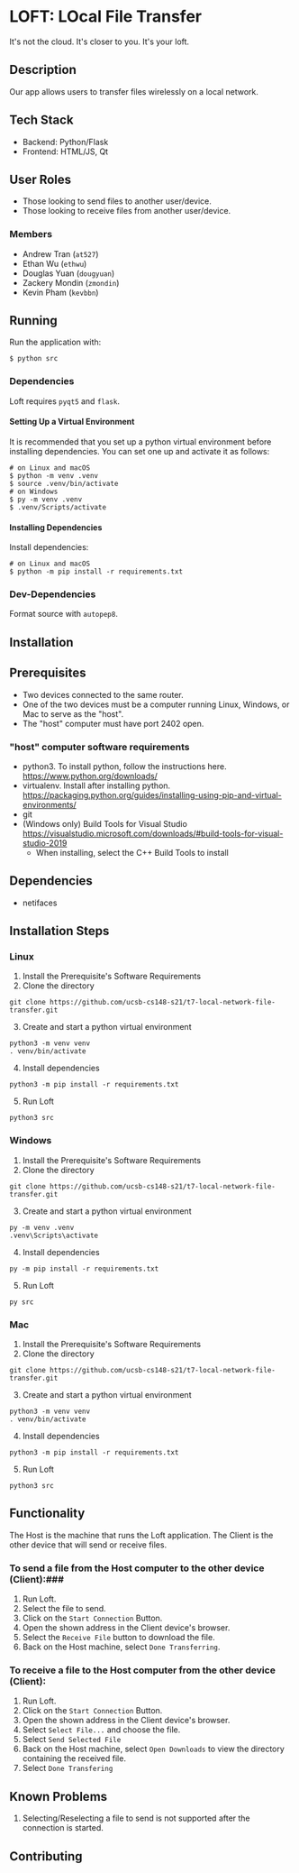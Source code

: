 # LOFT: LOcal File Transfer #
It's not the cloud. It's closer to you. It's your loft.

## Description ##
Our app allows users to transfer files wirelessly on a local network.

## Tech Stack ##
- Backend: Python/Flask
- Frontend: HTML/JS, Qt

## User Roles ##
- Those looking to send files to another user/device.
- Those looking to receive files from another user/device.

### Members ###
- Andrew Tran (`at527`)
- Ethan Wu (`ethwu`)
- Douglas Yuan (`dougyuan`)
- Zackery Mondin (`zmondin`)
- Kevin Pham (`kevbbn`)

## Running ##
Run the application with:
```
$ python src
```

### Dependencies ###
Loft requires `pyqt5` and `flask`.

#### Setting Up a Virtual Environment ####
It is recommended that you set up a python virtual environment before installing
dependencies. You can set one up and activate it as follows:
```
# on Linux and macOS
$ python -m venv .venv
$ source .venv/bin/activate
# on Windows
$ py -m venv .venv
$ .venv/Scripts/activate
```

#### Installing Dependencies ####
Install dependencies:
```
# on Linux and macOS
$ python -m pip install -r requirements.txt
```

### Dev-Dependencies ###
Format source with `autopep8`.


## Installation ##


## Prerequisites ##
- Two devices connected to the same router.
- One of the two devices must be a computer running Linux, Windows, or Mac to serve as the "host".
- The "host" computer must have port 2402 open.
### "host" computer software requirements
- python3. To install python, follow the instructions here. https://www.python.org/downloads/
- virtualenv. Install after installing python. https://packaging.python.org/guides/installing-using-pip-and-virtual-environments/
- git
- (Windows only) Build Tools for Visual Studio https://visualstudio.microsoft.com/downloads/#build-tools-for-visual-studio-2019
  - When installing, select the C++ Build Tools to install

## Dependencies ##
- netifaces

## Installation Steps ##
### Linux ###
1. Install the Prerequisite's Software Requirements
2. Clone the directory
```
git clone https://github.com/ucsb-cs148-s21/t7-local-network-file-transfer.git
```
3. Create and start a python virtual environment
```
python3 -m venv venv
. venv/bin/activate
```
4. Install dependencies
```
python3 -m pip install -r requirements.txt
```

5. Run Loft
```
python3 src
```


### Windows ###
1. Install the Prerequisite's Software Requirements
2. Clone the directory
```
git clone https://github.com/ucsb-cs148-s21/t7-local-network-file-transfer.git
```

3. Create and start a python virtual environment
```
py -m venv .venv
.venv\Scripts\activate
```

4. Install dependencies
```
py -m pip install -r requirements.txt
```

5. Run Loft
```
py src
```


### Mac ###
1. Install the Prerequisite's Software Requirements
2. Clone the directory
```
git clone https://github.com/ucsb-cs148-s21/t7-local-network-file-transfer.git
```
3. Create and start a python virtual environment
```
python3 -m venv venv
. venv/bin/activate
```
4. Install dependencies
```
python3 -m pip install -r requirements.txt
```

5. Run Loft
```
python3 src
```

## Functionality ##
The Host is the machine that runs the Loft application. The Client is the other device that will send or receive files.

### To send a file from the Host computer to the other device (Client):###
1. Run Loft.
2. Select the file to send.
3. Click on the `Start Connection` Button.
4. Open the shown address in the Client device's browser.
5. Select the `Receive File` button to download the file.
6. Back on the Host machine, select `Done Transferring`.

### To receive a file to the Host computer from the other device (Client): ###
1. Run Loft.
3. Click on the `Start Connection` Button.
4. Open the shown address in the Client device's browser.
5. Select `Select File...` and choose the file.
6. Select `Send Selected File` 
7. Back on the Host machine, select `Open Downloads` to view the directory containing the received file.
8. Select `Done Transfering`

## Known Problems ##
1. Selecting/Reselecting a file to send is not supported after the connection is started.

## Contributing ##

